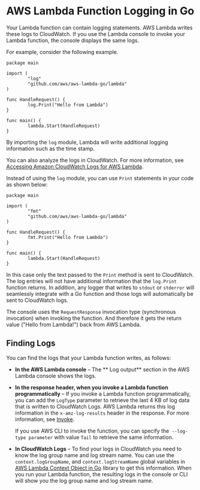 # AWS Lambda Function Logging in Go<a name="go-programming-model-logging"></a>

Your Lambda function can contain logging statements\. AWS Lambda writes these logs to CloudWatch\. If you use the Lambda console to invoke your Lambda function, the console displays the same logs\. 

For example, consider the following example\. 

```
package main
 
import (
        "log"       
        "github.com/aws/aws-lambda-go/lambda"
)
 
func HandleRequest() {
        log.Print("Hello from Lambda")
}
 
func main() {
        lambda.Start(HandleRequest)
}
```

By importing the `log` module, Lambda will write additional logging information such as the time stamp\.

You can also analyze the logs in CloudWatch\. For more information, see [Accessing Amazon CloudWatch Logs for AWS Lambda](monitoring-functions-logs.md)\.

Instead of using the `log` module, you can use `Print` statements in your code as shown below:

```
package main
 
import ( 
        "fmt"        
        "github.com/aws/aws-lambda-go/lambda"
)
 
func HandleRequest() {
        fmt.Print("Hello from Lambda")
}
 
func main() {
        lambda.Start(HandleRequest)
}
```

In this case only the text passed to the `Print` method is sent to CloudWatch\. The log entries will not have additional information that the `log.Print` function returns\. In addition, any logger that writes to `stdout` or `stderror` will seamlessly integrate with a Go function and those logs will automatically be sent to CloudWatch logs\. 

The console uses the `RequestResponse` invocation type \(synchronous invocation\) when invoking the function\. And therefore it gets the return value \("Hello from Lambda\!"\) back from AWS Lambda\.

## Finding Logs<a name="go-logging-finding-logs"></a>

You can find the logs that your Lambda function writes, as follows:
+ **In the AWS Lambda console** – The ** Log output** section in the AWS Lambda console shows the logs\. 
+ **In the response header, when you invoke a Lambda function programmatically** – If you invoke a Lambda function programmatically, you can add the `LogType` parameter to retrieve the last 4 KB of log data that is written to CloudWatch Logs\. AWS Lambda returns this log information in the `x-amz-log-results` header in the response\. For more information, see [Invoke](API_Invoke.md)\.

  If you use AWS CLI to invoke the function, you can specify the` --log-type parameter` with value `Tail` to retrieve the same information\.
+ **In CloudWatch Logs** – To find your logs in CloudWatch you need to know the log group name and log stream name\. You can use the `context.logGroupName`, and `context.logStreamName` global variables in [AWS Lambda Context Object in Go](#go-programming-model-logging) library to get this information\. When you run your Lambda function, the resulting logs in the console or CLI will show you the log group name and log stream name\. 